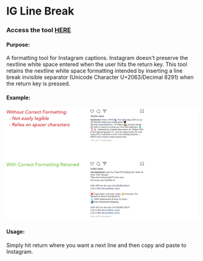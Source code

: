 # IG Line Break

### Access the tool [HERE](https://eric2013264.github.io/IG-Line-Break)

#### Purpose: 
A formatting tool for Instagram captions. Instagram doesn't preserve the nextline white space entered when the user hits the return key. This tool retains the nextline white space formatting intended by inserting a line break invisible separator (Unicode Character U+2063/Decimal 8291) when the return key is pressed.

#### Example:
![Formatting](https://raw.githubusercontent.com/eric2013264/IG-Line-Break/master/images/formatting.png)

#### Usage:
Simply hit return where you want a next line and then copy and paste to Instagram. 
